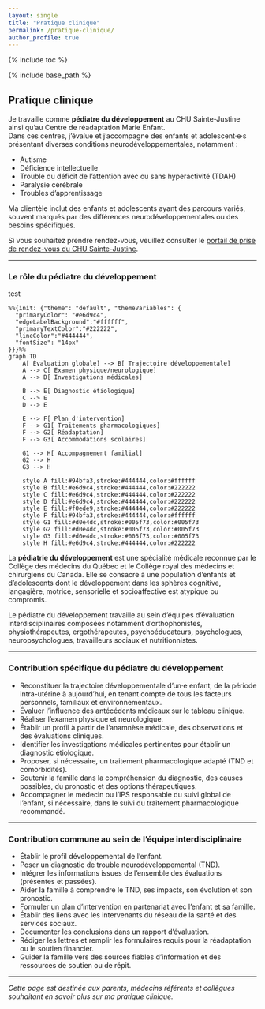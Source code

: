 ```yaml
---
layout: single
title: "Pratique clinique"
permalink: /pratique-clinique/
author_profile: true
---
```


{% include toc %}

{% include base_path %}


## Pratique clinique

Je travaille comme **pédiatre du développement** au CHU Sainte-Justine ainsi qu’au Centre de réadaptation Marie Enfant.  
Dans ces centres, j’évalue et j’accompagne des enfants et adolescent·e·s présentant diverses conditions neurodéveloppementales, notamment :  
- Autisme  
- Déficience intellectuelle  
- Trouble du déficit de l’attention avec ou sans hyperactivité (TDAH)  
- Paralysie cérébrale  
- Troubles d’apprentissage  

Ma clientèle inclut des enfants et adolescents ayant des parcours variés, souvent marqués par des différences neurodéveloppementales ou des besoins spécifiques.

Si vous souhaitez prendre rendez-vous, veuillez consulter le [portail de prise de rendez-vous du CHU Sainte-Justine](https://www.chusj.org/Patients-et-visiteurs/Prendre-un-rendez-vous).

---

### Le rôle du pédiatre du développement

test

```mermaid
%%{init: {"theme": "default", "themeVariables": {
  "primaryColor": "#e6d9c4",
  "edgeLabelBackground":"#ffffff",
  "primaryTextColor":"#222222",
  "lineColor":"#444444",
  "fontSize": "14px"
}}}%%
graph TD
    A[ Évaluation globale] --> B[ Trajectoire développementale]
    A --> C[ Examen physique/neurologique]
    A --> D[ Investigations médicales]
    
    B --> E[ Diagnostic étiologique]
    C --> E
    D --> E
    
    E --> F[ Plan d'intervention]
    F --> G1[ Traitements pharmacologiques]
    F --> G2[ Réadaptation]
    F --> G3[ Accommodations scolaires]
    
    G1 --> H[ Accompagnement familial]
    G2 --> H
    G3 --> H

    style A fill:#94bfa3,stroke:#444444,color:#ffffff
    style B fill:#e6d9c4,stroke:#444444,color:#222222
    style C fill:#e6d9c4,stroke:#444444,color:#222222
    style D fill:#e6d9c4,stroke:#444444,color:#222222
    style E fill:#f0ede9,stroke:#444444,color:#222222
    style F fill:#94bfa3,stroke:#444444,color:#ffffff
    style G1 fill:#d0e4dc,stroke:#005f73,color:#005f73
    style G2 fill:#d0e4dc,stroke:#005f73,color:#005f73
    style G3 fill:#d0e4dc,stroke:#005f73,color:#005f73
    style H fill:#e6d9c4,stroke:#444444,color:#222222
```

La **pédiatrie du développement** est une spécialité médicale reconnue par le Collège des médecins du Québec et le Collège royal des médecins et chirurgiens du Canada. Elle se consacre à une population d’enfants et d’adolescents dont le développement dans les sphères cognitive, langagière, motrice, sensorielle et socioaffective est atypique ou compromis.

Le pédiatre du développement travaille au sein d’équipes d’évaluation interdisciplinaires composées notamment d’orthophonistes, physiothérapeutes, ergothérapeutes, psychoéducateurs, psychologues, neuropsychologues, travailleurs sociaux et nutritionnistes.

---

### Contribution spécifique du pédiatre du développement

- Reconstituer la trajectoire développementale d’un·e enfant, de la période intra-utérine à aujourd’hui, en tenant compte de tous les facteurs personnels, familiaux et environnementaux.  
- Évaluer l’influence des antécédents médicaux sur le tableau clinique.  
- Réaliser l’examen physique et neurologique.  
- Établir un profil à partir de l’anamnèse médicale, des observations et des évaluations cliniques.  
- Identifier les investigations médicales pertinentes pour établir un diagnostic étiologique.  
- Proposer, si nécessaire, un traitement pharmacologique adapté (TND et comorbidités).  
- Soutenir la famille dans la compréhension du diagnostic, des causes possibles, du pronostic et des options thérapeutiques.  
- Accompagner le médecin ou l’IPS responsable du suivi global de l’enfant, si nécessaire, dans le suivi du traitement pharmacologique recommandé.

---

### Contribution commune au sein de l’équipe interdisciplinaire

- Établir le profil développemental de l’enfant.  
- Poser un diagnostic de trouble neurodéveloppemental (TND).  
- Intégrer les informations issues de l’ensemble des évaluations (présentes et passées).  
- Aider la famille à comprendre le TND, ses impacts, son évolution et son pronostic.  
- Formuler un plan d’intervention en partenariat avec l’enfant et sa famille.  
- Établir des liens avec les intervenants du réseau de la santé et des services sociaux.  
- Documenter les conclusions dans un rapport d’évaluation.  
- Rédiger les lettres et remplir les formulaires requis pour la réadaptation ou le soutien financier.  
- Guider la famille vers des sources fiables d’information et des ressources de soutien ou de répit.

---

*Cette page est destinée aux parents, médecins référents et collègues souhaitant en savoir plus sur ma pratique clinique.*